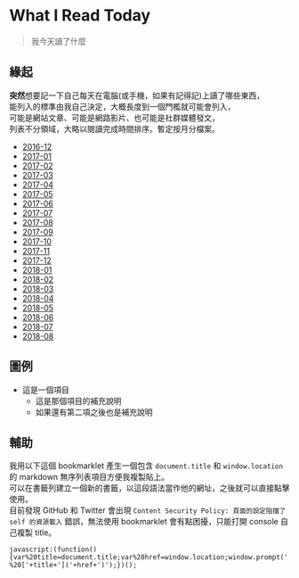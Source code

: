 # What I Read Today
> 我今天讀了什麼

## 緣起

**突然**想要記一下自己每天在電腦(或手機，如果有記得記)上讀了哪些東西，  
能列入的標準由我自己決定，大概長度到一個門檻就可能會列入，  
可能是網站文章、可能是網路影片、也可能是社群媒體發文，  
列表不分領域，大略以閱讀完成時間排序。暫定按月分檔案。

- [2016-12](2016-12.md)
- [2017-01](2017-01.md)
- [2017-02](2017-02.md)
- [2017-03](2017-03.md)
- [2017-04](2017-04.md)
- [2017-05](2017-05.md)
- [2017-06](2017-06.md)
- [2017-07](2017-07.md)
- [2017-08](2017-08.md)
- [2017-09](2017-09.md)
- [2017-10](2017-10.md)
- [2017-11](2017-11.md)
- [2017-12](2017-12.md)
- [2018-01](2018-01.md)
- [2018-02](2018-02.md)
- [2018-03](2018-03.md)
- [2018-04](2018-04.md)
- [2018-05](2018-05.md)
- [2018-06](2018-06.md)
- [2018-07](2018-07.md)
- [2018-08](2018-08.md)

## 圖例

- 這是一個項目
  - 這是那個項目的補充說明
  - 如果還有第二項之後也是補充說明

## 輔助

我用以下這個 bookmarklet 產生一個包含 `document.title` 和 `window.location` 的 markdown 無序列表項目方便我複製貼上。  
可以在書籤列建立一個新的書籤，以這段語法當作他的網址，之後就可以直接點擊使用。  
目前發現 GitHub 和 Twitter 會出現 `Content Security Policy: 頁面的設定阻擋了 self 的資源載入` 錯誤，無法使用 bookmarklet 會有點困擾，只能打開 console 自己複製 title。

```
javascript:(function(){var%20title=document.title;var%20href=window.location;window.prompt('','-%20['+title+']('+href+')');})();
```
